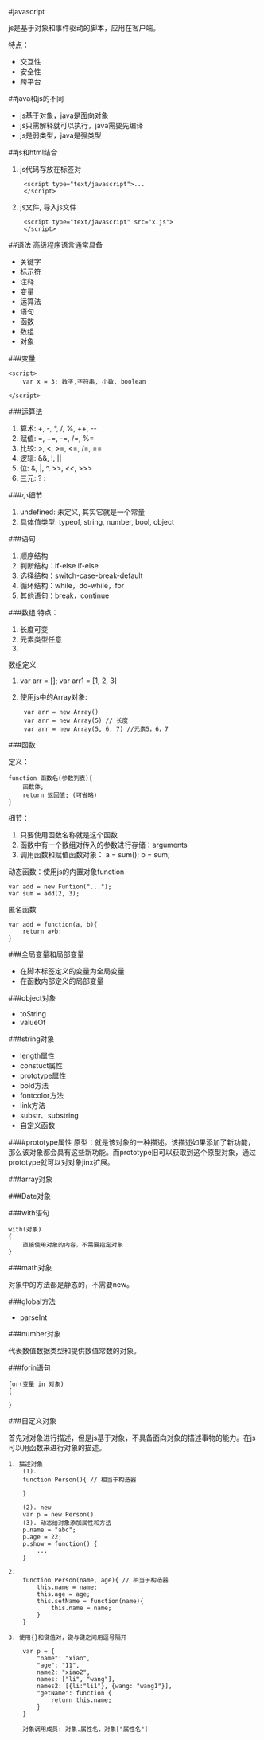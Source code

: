 #javascript

js是基于对象和事件驱动的脚本，应用在客户端。

特点：

* 交互性
* 安全性
* 跨平台

##java和js的不同

* js基于对象，java是面向对象
* js只需解释就可以执行，java需要先编译
* js是弱类型，java是强类型

##js和html结合

1. js代码存放在标签对<script>...</script>

		<script type="text/javascript">...
		</script>

2. js文件, 导入js文件

		<script type="text/javascript" src="x.js">
		</script> 
		
		
##语法
高级程序语言通常具备

* 关键字
* 标示符
* 注释
* 变量
* 运算法
* 语句
* 函数
* 数组
* 对象

###变量

	<script>
		var x = 3; 数字,字符串, 小数, boolean
		
	</script>

###运算法

1. 算术: +, -, *, /, %, ++, --
2. 赋值: =, +=, -=, /=, %=
3. 比较: >, <, >=, <=, /=, ==
4. 逻辑: &&, !, ||
5. 位: &, |, ^, >>, <<, >>>
6. 三元: ? :

###小细节
1. undefined: 未定义, 其实它就是一个常量
2. 具体值类型: typeof, string, number, bool, object


###语句
1. 顺序结构
2. 判断结构：if-else if-else
3. 选择结构：switch-case-break-default
4. 循环结构：while，do-while，for
5. 其他语句：break，continue

###数组
特点：

1. 长度可变
2. 元素类型任意
3. 

数组定义

1. var arr = []; var arr1 = [1, 2, 3]
2. 使用js中的Array对象: 

		var arr = new Array()
		var arr = new Array(5) // 长度
		var arr = new Array(5, 6, 7) //元素5，6，7

###函数

定义：

	function 函数名(参数列表){
		函数体;
		return 返回值; (可省略)
	}		
	
细节：

1. 只要使用函数名称就是这个函数
2. 函数中有一个数组对传入的参数进行存储：arguments
3. 调用函数和赋值函数对象： a = sum(); b = sum;

动态函数：使用js的内置对象function

	var add = new Funtion("...");
	var sum = add(2, 3);
	
匿名函数

	var add = function(a, b){
		return a+b;
	}
	
	
###全局变量和局部变量

* 在脚本标签定义的变量为全局变量
* 在函数内部定义的局部变量

###object对象

* toString
* valueOf

###string对象

* length属性
* constuct属性
* prototype属性
* bold方法
* fontcolor方法
* link方法
* substr、substring
* 自定义函数

####prototype属性
原型：就是该对象的一种描述。该描述如果添加了新功能，那么该对象都会具有这些新功能。而prototype旧可以获取到这个原型对象，通过prototype就可以对对象jinx扩展。

###array对象

###Date对象

###with语句

	with(对象)
	{
		直接使用对象的内容，不需要指定对象
	}
	
	
###math对象

对象中的方法都是静态的，不需要new。

###global方法

* parseInt

###number对象

代表数值数据类型和提供数值常数的对象。

###forin语句

	for(变量 in 对象)
	{
	
	}

###自定义对象

首先对对象进行描述，但是js基于对象，不具备面向对象的描述事物的能力。在js可以用函数来进行对象的描述。

	1. 描述对象
		(1).
		function Person(){ // 相当于构造器
			
		}
		
		(2). new
		var p = new Person()
		(3). 动态给对象添加属性和方法
		p.name = "abc";
		p.age = 22;
		p.show = function() {
			...
		}
	
	2.
		function Person(name, age){ // 相当于构造器
			this.name = name;
			this.age = age;
			this.setName = function(name){
				this.name = name;
			}
		}
	
	3. 使用{}和键值对，键与键之间用逗号隔开
	
		var p = {
			"name": "xiao", 
			"age": "11",
			name2: "xiao2",
			names: ["li", "wang"],
			names2: [{li:"li1"}, {wang: "wang1"}],
			"getName": function {
				return this.name;
			}
		}
		
		对象调用成员: 对象.属性名，对象["属性名"]
	
		
		
	





			





		